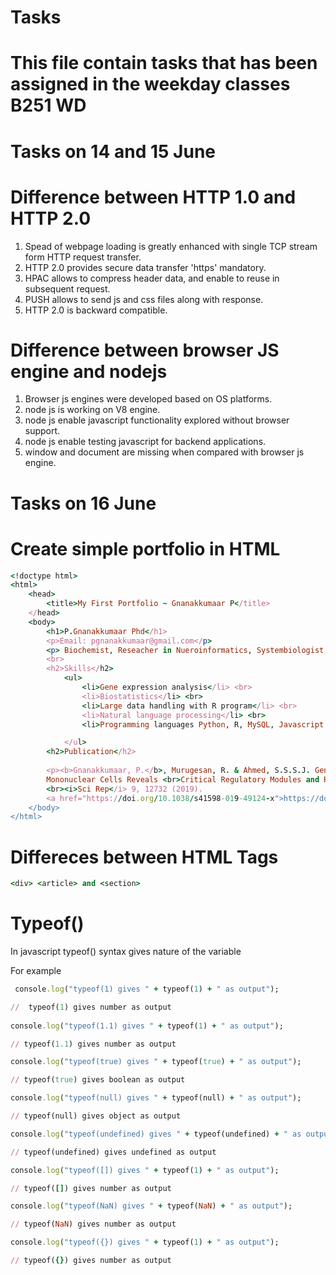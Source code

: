 # Tasks
# This file contain tasks that has been assigned in the weekday classes B251 WD

# Tasks on 14 and 15 June
#  Difference between HTTP 1.0 and HTTP 2.0
1. Spead of webpage loading is greatly enhanced with single TCP stream form HTTP request transfer.
2. HTTP 2.0 provides secure data transfer 'https' mandatory.
3. HPAC allows to compress header data, and enable to reuse in subsequent request.
4. PUSH allows to send js and css files along with response.
5. HTTP 2.0 is backward compatible.

# Difference between browser JS engine and nodejs
1. Browser js engines were developed based on OS platforms.
2. node js is working on V8 engine.
3. node js enable javascript functionality explored without browser support.
4. node js enable testing javascript for backend applications.
5. window and document are missing when compared with browser js engine.

# Tasks on 16 June

# Create simple portfolio in HTML
```ruby
<!doctype html>
<html>
    <head>
        <title>My First Portfolio ~ Gnanakkumaar P</title>
    </head>
    <body>
        <h1>P.Gnanakkumaar Phd</h1>
        <p>Email: pgnanakkumaar@gmail.com</p>
        <p> Biochemist, Reseacher in Nueroinformatics, Systembiologist, upcoming FullStackDeveloper</p>
        <br>
        <h2>Skills</h2>
            <ul>
                <li>Gene expression analysis</li> <br>
                <li>Biostatistics</li> <br>
                <li>Large data handling with R program</li> <br>
                <li>Natural language processing</li> <br>
                <li>Programming languages Python, R, MySQL, Javascript </li>

            </ul>
        <h2>Publication</h2>
       
        <p><b>Gnanakkumaar, P.</b>, Murugesan, R. & Ahmed, S.S.S.J. Gene Regulatory Networks in Peripheral 
        Mononuclear Cells Reveals <br>Critical Regulatory Modules and Regulators of Multiple Sclerosis. 
        <br><i>Sci Rep</i> 9, 12732 (2019). 
        <a href="https://doi.org/10.1038/s41598-019-49124-x">https://doi.org/10.1038/s41598-019-49124-x</a></p>
    </body>
</html>
```
# Differeces between HTML Tags 
```ruby 
<div> <article> and <section> 
```
# Typeof()
  In javascript typeof() syntax gives nature of the variable
  
  For example 
  
```ruby
 console.log("typeof(1) gives " + typeof(1) + " as output"); 

//  typeof(1) gives number as output
 
console.log("typeof(1.1) gives " + typeof(1) + " as output"); 

// typeof(1.1) gives number as output

console.log("typeof(true) gives " + typeof(true) + " as output"); 

// typeof(true) gives boolean as output

console.log("typeof(null) gives " + typeof(null) + " as output"); 

// typeof(null) gives object as output 

console.log("typeof(undefined) gives " + typeof(undefined) + " as output"); 

// typeof(undefined) gives undefined as output  

console.log("typeof([]) gives " + typeof(1) + " as output"); 

// typeof([]) gives number as output  

console.log("typeof(NaN) gives " + typeof(NaN) + " as output"); 

// typeof(NaN) gives number as output

console.log("typeof({}) gives " + typeof(1) + " as output");  

// typeof({}) gives number as output

  ```
  
  
